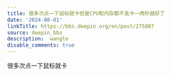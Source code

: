 ```yaml
---
title: 很多次点一下鼠标就卡但是CPU和内存都不高卡一两秒就好了
date: '2024-08-01'
linkTitle: https://bbs.deepin.org/en/post/275887
source: deepin_bbs
description:  wangle 
disable_comments: true
---
```

很多次点一下鼠标就卡
